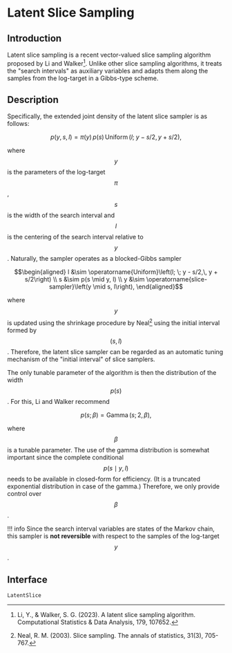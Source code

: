 
# Latent Slice Sampling 

## Introduction
Latent slice sampling is a recent vector-valued slice sampling algorithm proposed by Li and Walker[^LW2023].
Unlike other slice sampling algorithms, it treats the "search intervals" as auxiliary variables and adapts them along the samples from the log-target in a Gibbs-type scheme.

## Description
Specifically, the extended joint density of the latent slice sampler is as follows:

```math
    p(y, s, l) = \pi(y) \, p(s) \, \operatorname{Uniform}\left(l; \; y - s/2,\, y + s/2\right),
```
where $$y$$ is the parameters of the log-target $$\pi$$, $$s$$ is the width of the search interval and $$l$$ is the centering of the search interval relative to $$y$$.
Naturally, the sampler operates as a blocked-Gibbs sampler 
```math
\begin{aligned}
l &\sim \operatorname{Uniform}\left(l; \; y - s/2,\, y + s/2\right) \\
s &\sim p(s \mid y, l) \\
y &\sim \operatorname{slice-sampler}\left(y \mid s, l\right),
\end{aligned}
```
where $$y$$ is updated using the shrinkage procedure by Neal[^N2003] using the initial interval formed by $$(s, l)$$.
Therefore, the latent slice sampler can be regarded as an automatic tuning mechanism of the "initial interval" of slice samplers.

The only tunable parameter of the algorithm is then the distribution of the width $$p(s)$$.
For this, Li and Walker recommend
```math
    p(s; \beta) = \operatorname{Gamma}(s; 2, \beta),
```
where $$\beta$$ is a tunable parameter.
The use of the gamma distribution is somewhat important since the complete conditional $$p(s \mid y, l)$$ needs to be available in closed-form for efficiency. 
(It is a truncated exponential distribution in case of the gamma.)
Therefore, we only provide control over $$\beta$$.

!!! info
    Since the search interval variables are states of the Markov chain, this sampler is **not reversible** with respect to the samples of the log-target $$y$$.
	
## Interface


```@docs
LatentSlice
```

[^LW2023]: Li, Y., & Walker, S. G. (2023). A latent slice sampling algorithm. Computational Statistics & Data Analysis, 179, 107652.
[^N2003]: Neal, R. M. (2003). Slice sampling. The annals of statistics, 31(3), 705-767.
